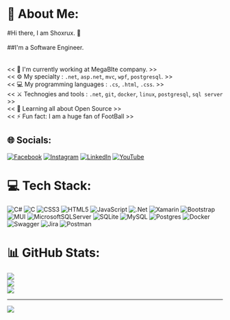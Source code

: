 # 💫 About Me:
#Hi there, I am Shoxrux.
👋<br><br>##I'm a Software Engineer.<br><br><br><< 🏢 I'm currently working at MegaBIte company. >><br><< ⚙️ My specialty :  `.net`, `asp.net`, `mvc`, `wpf`, `postgresql`. >><br><< 💻 My programming languages : `.cs`, `.html`, `.css`. >><br><< ⚔️ Technogies and tools : `.net`, `git`, `docker`, `linux`, `postgresql`, `sql server` >><br><< 🌱 Learning all about Open Source >><br><< ⚡️ Fun fact: I am a huge fan of FootBall >>


## 🌐 Socials:
[![Facebook](https://img.shields.io/badge/Facebook-%231877F2.svg?logo=Facebook&logoColor=white)](https://facebook.com/https://www.facebook.com/profile.php?id=100090132345716) [![Instagram](https://img.shields.io/badge/Instagram-%23E4405F.svg?logo=Instagram&logoColor=white)](https://instagram.com/https://www.instagram.com/invites/contact/?i=2fet74ssr2wn&utm_content=eb5zaj6) [![LinkedIn](https://img.shields.io/badge/LinkedIn-%230077B5.svg?logo=linkedin&logoColor=white)](https://linkedin.com/in/https://www.linkedin.com/in/shoxrux-husenov-0b04531b4/) [![YouTube](https://img.shields.io/badge/YouTube-%23FF0000.svg?logo=YouTube&logoColor=white)](https://youtube.com/@https://www.youtube.com/) 

# 💻 Tech Stack:
![C#](https://img.shields.io/badge/c%23-%23239120.svg?style=for-the-badge&logo=c-sharp&logoColor=white) ![C](https://img.shields.io/badge/c-%2300599C.svg?style=for-the-badge&logo=c&logoColor=white) ![CSS3](https://img.shields.io/badge/css3-%231572B6.svg?style=for-the-badge&logo=css3&logoColor=white) ![HTML5](https://img.shields.io/badge/html5-%23E34F26.svg?style=for-the-badge&logo=html5&logoColor=white) ![JavaScript](https://img.shields.io/badge/javascript-%23323330.svg?style=for-the-badge&logo=javascript&logoColor=%23F7DF1E) ![.Net](https://img.shields.io/badge/.NET-5C2D91?style=for-the-badge&logo=.net&logoColor=white) ![Xamarin](https://img.shields.io/badge/Xamarin-3199DC?style=for-the-badge&logo=xamarin&logoColor=white) ![Bootstrap](https://img.shields.io/badge/bootstrap-%23563D7C.svg?style=for-the-badge&logo=bootstrap&logoColor=white) ![MUI](https://img.shields.io/badge/MUI-%230081CB.svg?style=for-the-badge&logo=material-ui&logoColor=white) ![MicrosoftSQLServer](https://img.shields.io/badge/Microsoft%20SQL%20Sever-CC2927?style=for-the-badge&logo=microsoft%20sql%20server&logoColor=white) ![SQLite](https://img.shields.io/badge/sqlite-%2307405e.svg?style=for-the-badge&logo=sqlite&logoColor=white) ![MySQL](https://img.shields.io/badge/mysql-%2300f.svg?style=for-the-badge&logo=mysql&logoColor=white) ![Postgres](https://img.shields.io/badge/postgres-%23316192.svg?style=for-the-badge&logo=postgresql&logoColor=white) ![Docker](https://img.shields.io/badge/docker-%230db7ed.svg?style=for-the-badge&logo=docker&logoColor=white) ![Swagger](https://img.shields.io/badge/-Swagger-%23Clojure?style=for-the-badge&logo=swagger&logoColor=white) ![Jira](https://img.shields.io/badge/jira-%230A0FFF.svg?style=for-the-badge&logo=jira&logoColor=white) ![Postman](https://img.shields.io/badge/Postman-FF6C37?style=for-the-badge&logo=postman&logoColor=white)
# 📊 GitHub Stats:
![](https://github-readme-stats.vercel.app/api?username=shoxruxhusenov&theme=blue-green&hide_border=false&include_all_commits=true&count_private=true)<br/>
![](https://github-readme-streak-stats.herokuapp.com/?user=shoxruxhusenov&theme=blue-green&hide_border=false)<br/>
![](https://github-readme-stats.vercel.app/api/top-langs/?username=shoxruxhusenov&theme=blue-green&hide_border=false&include_all_commits=true&count_private=true&layout=compact)


---
[![](https://visitcount.itsvg.in/api?id=shoxruxhusenov&icon=0&color=0)](https://visitcount.itsvg.in)

<!-- Proudly created with GPRM ( https://gprm.itsvg.in ) -->
